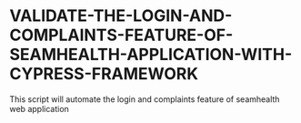 # VALIDATE-THE-LOGIN-AND-COMPLAINTS-FEATURE-OF-SEAMHEALTH-APPLICATION-WITH-CYPRESS-FRAMEWORK
This script will automate the login and complaints feature of seamhealth web application
